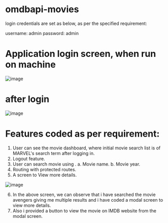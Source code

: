 # omdbapi-movies

login credentials are set as below, as per the specified requirement:

username: admin
password: admin

# Application login screen, when run on machine 

![image](https://user-images.githubusercontent.com/84494799/124961172-c30bfd80-e03a-11eb-92a3-018bf7b14aa1.png)

# after login

![image](https://user-images.githubusercontent.com/84494799/124961920-ac19db00-e03b-11eb-9d87-1c7423c581c7.png)

# Features coded as per requirement:
1. User can see the movie dashboard, where initial movie search list is of MARVEL's search term after logging in.
2. Logout feature.
3. User can search movie using .
    a. Movie name.
    b. Movie year.
4. Routing with protected routes.
5. A screen to View more details.

![image](https://user-images.githubusercontent.com/84494799/124962510-572a9480-e03c-11eb-9ecf-024dd18b68b8.png)

6. In the above screen, we can observe that i have searched the movie avengers giving me multiple results and i have coded a modal screen to view more details.
7. Also i provided a button to view the movie on IMDB website from the modal screen.
